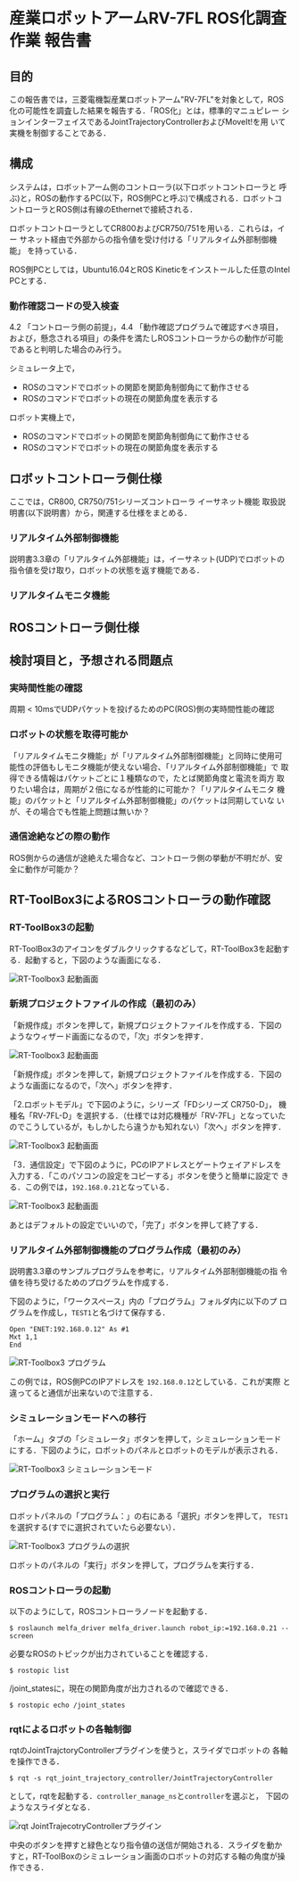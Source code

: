 # 産業ロボットアームRV-7FL ROS化調査作業 報告書

## 目的

この報告書では，三菱電機製産業ロボットアーム"RV-7FL"を対象として，ROS
化の可能性を調査した結果を報告する．「ROS化」とは，標準的マニュピレー
ションインターフェイスであるJointTrajectoryControllerおよびMoveIt!を用
いて実機を制御することである．

## 構成

システムは，ロボットアーム側のコントローラ(以下ロボットコントローラと
呼ぶ)と，ROSの動作するPC(以下，ROS側PCと呼ぶ)で構成される．ロボットコ
ントローラとROS側は有線のEthernetで接続される．

ロボットコントローラとしてCR800およびCR750/751を用いる．これらは，イー
サネット経由で外部からの指令値を受け付ける「リアルタイム外部制御機能」
を持っている．

ROS側PCとしては，Ubuntu16.04とROS Kineticをインストールした任意のIntel
PCとする．

### 動作確認コードの受入検査

4.2 「コントローラ側の前提」，4.4 「動作確認プログラムで確認すべき項目，
および，懸念される項目」の条件を満たしROSコントローラからの動作が可能
であると判明した場合のみ行う。

シミュレータ上で，

- ROSのコマンドでロボットの関節を関節角制御角にて動作させる
- ROSのコマンドでロボットの現在の関節角度を表示する

ロボット実機上で，

- ROSのコマンドでロボットの関節を関節角制御角にて動作させる
- ROSのコマンドでロボットの現在の関節角度を表示する

## ロボットコントローラ側仕様

ここでは，CR800, CR750/751シリーズコントローラ イーサネット機能 取扱説
明書(以下説明書）から，関連する仕様をまとめる．

### リアルタイム外部制御機能

説明書3.3章の「リアルタイム外部機能」は，イーサネット(UDP)でロボットの
指令値を受け取り，ロボットの状態を返す機能である．

### リアルタイムモニタ機能


## ROSコントローラ側仕様

## 検討項目と，予想される問題点

### 実時間性能の確認

周期 < 10msでUDPパケットを投げるためのPC(ROS)側の実時間性能の確認

### ロボットの状態を取得可能か

「リアルタイムモニタ機能」が「リアルタイム外部制御機能」と同時に使用可
能性の評価もしモニタ機能が使えない場合、「リアルタイム外部制御機能」で
取得できる情報はパケットごとに１種類なので，たとば関節角度と電流を両方
取りたい場合は，周期が２倍になるが性能的に可能か？「リアルタイムモニタ
機能」のパケットと「リアルタイム外部制御機能」のパケットは同期していな
いが、その場合でも性能上問題は無いか？

### 通信途絶などの際の動作

ROS側からの通信が途絶えた場合など、コントローラ側の挙動が不明だが、安
全に動作が可能か？

## RT-ToolBox3によるROSコントローラの動作確認

### RT-ToolBox3の起動

RT-ToolBox3のアイコンをダブルクリックするなどして，RT-ToolBox3を起動す
る．起動すると，下図のような画面になる．

![RT-Toolbox3 起動画面](../img/rtt_1.png)

### 新規プロジェクトファイルの作成（最初のみ）

「新規作成」ボタンを押して，新規プロジェクトファイルを作成する．下図の
ようなウィザード画面になるので，「次」ボタンを押す．

![RT-Toolbox3 起動画面](../img/rtt_2.png)


「新規作成」ボタンを押して，新規プロジェクトファイルを作成する．下図の
ような画面になるので，「次へ」ボタンを押す．

「2.ロボットモデル」で下図のように，シリーズ「FDシリーズ CR750-D」，
機種名「RV-7FL-D」を選択する．（仕様では対応機種が「RV-7FL」となっていた
のでこうしているが，もしかしたら違うかも知れない）「次へ」ボタンを押す．

![RT-Toolbox3 起動画面](../img/rtt_3.png)

「3．通信設定」で下図のように，PCのIPアドレスとゲートウェイアドレスを
入力する．「このパソコンの設定をコピーする」ボタンを使うと簡単に設定で
きる．この例では，`192.168.0.21`となっている．

![RT-Toolbox3 起動画面](../img/rtt_4.png)

あとはデフォルトの設定でいいので，「完了」ボタンを押して終了する．

### リアルタイム外部制御機能のプログラム作成（最初のみ）

説明書3.3章のサンプルプログラムを参考に，リアルタイム外部制御機能の指
令値を待ち受けるためのプログラムを作成する．

下図のように，「ワークスペース」内の「プログラム」フォルダ内に以下のプ
ログラムを作成し，`TEST1`と名づけて保存する．

```
Open "ENET:192.168.0.12" As #1
Mxt 1,1
End
```

![RT-Toolbox3 プログラム](../img/rtt_5.png)

この例では，ROS側PCのIPアドレスを `192.168.0.12`としている．これが実際
と違ってると通信が出来ないので注意する．

### シミュレーションモードへの移行

「ホーム」タブの「シミュレータ」ボタンを押して，シミュレーションモード
にする．下図のように，ロボットのパネルとロボットのモデルが表示される．

![RT-Toolbox3 シミュレーションモード](../img/rtt_6.png)

### プログラムの選択と実行

ロボットパネルの「プログラム：」の右にある「選択」ボタンを押して，
`TEST1`を選択する(すでに選択されていたら必要ない）．

![RT-Toolbox3 プログラムの選択](../img/rtt_7.png)

ロボットのパネルの「実行」ボタンを押して，プログラムを実行する．

### ROSコントローラの起動

以下のようにして，ROSコントローラノードを起動する．

```
$ roslaunch melfa_driver melfa_driver.launch robot_ip:=192.168.0.21 --screen
```

必要なROSのトピックが出力されていることを確認する．

```
$ rostopic list
```

/joint_statesに，現在の関節角度が出力されるので確認できる．

```
$ rostopic echo /joint_states
```

### rqtによるロボットの各軸制御

rqtのJointTrajctoryControllerプラグインを使うと，スライダでロボットの
各軸を操作できる．

```
$ rqt -s rqt_joint_trajectory_controller/JointTrajectoryController
```

として，rqtを起動する．`controller_manage_ns`と`controller`を選ぶと，
下図のようなスライダとなる．

![rqt JointTrajecotryControllerプラグイン](../img/rqt_1.png)

中央のボタンを押すと緑色となり指令値の送信が開始される．スライダを動か
すと，RT-ToolBoxのシミュレーション画面のロボットの対応する軸の角度が操
作できる．
